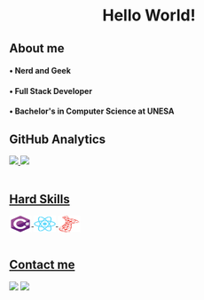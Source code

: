 <h1 align="center">Hello World!</h1>
<h2>About me </h2> 

<h4> • Nerd and Geek</h4>
<h4> • Full Stack Developer</h4>
<h4> • Bachelor's in Computer Science at UNESA</h4>

<h2>GitHub Analytics </h2>
<div>
  <a href="https://github.com/devrnx">
  <img height="160em" src="https://github-readme-stats.vercel.app/api?username=rennanalves2&show_icons=true&theme=dracula&include_all_commits=true&count_private=true"/>
  <img height="160em" src="https://github-readme-stats.vercel.app/api/top-langs/?username=rennanalves2&layout=compact&langs_count=7&theme=dracula"/>
</div>
  
<div style="display: inline_block"><br>
  <h2>Hard Skills</h2>   
  <img align="center"  height="30" width="40" src="https://raw.githubusercontent.com/devicons/devicon/master/icons/csharp/csharp-original.svg">
  <img align="center"  height="30" width="40" src="https://raw.githubusercontent.com/devicons/devicon/master/icons/react/react-original.svg">
  <img align="center"  height="30" width="40" src="https://raw.githubusercontent.com/devicons/devicon/master/icons/microsoftsqlserver/microsoftsqlserver-plain.svg">
</div>
 
<div><br> 
  <h2>Contact me</h2>
  <a href="https://www.instagram.com/rennan_areas/" target="_blank"><img src="https://img.shields.io/badge/-Instagram-CD476A?style=for-the-badge&logo=instagram&logoColor=white" target="_blank"></a>
  <a href="https://www.linkedin.com/in/rennan-alves/" target="_blank"><img src="https://img.shields.io/badge/-LinkedIn-0073B1?style=for-the-badge&logo=linkedin&logoColor=white" target="_blank"></a>
</div>
